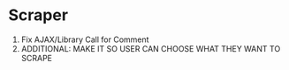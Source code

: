 # Scraper
1. Fix AJAX/Library Call for Comment
2. ADDITIONAL: MAKE IT SO USER CAN CHOOSE WHAT THEY WANT TO SCRAPE